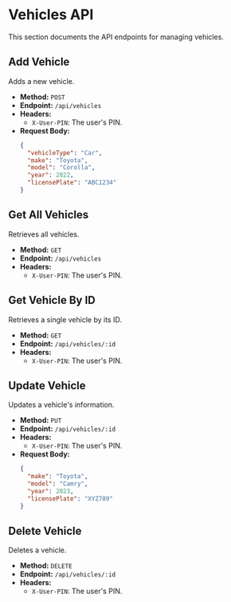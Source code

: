 # Vehicles API

This section documents the API endpoints for managing vehicles.

## Add Vehicle

Adds a new vehicle.

*   **Method:** `POST`
*   **Endpoint:** `/api/vehicles`
*   **Headers:**
    *   `X-User-PIN`: The user's PIN.
*   **Request Body:**
    ```json
    {
      "vehicleType": "Car",
      "make": "Toyota",
      "model": "Corolla",
      "year": 2022,
      "licensePlate": "ABC1234"
    }
    ```

## Get All Vehicles

Retrieves all vehicles.

*   **Method:** `GET`
*   **Endpoint:** `/api/vehicles`
*   **Headers:**
    *   `X-User-PIN`: The user's PIN.

## Get Vehicle By ID

Retrieves a single vehicle by its ID.

*   **Method:** `GET`
*   **Endpoint:** `/api/vehicles/:id`
*   **Headers:**
    *   `X-User-PIN`: The user's PIN.

## Update Vehicle

Updates a vehicle's information.

*   **Method:** `PUT`
*   **Endpoint:** `/api/vehicles/:id`
*   **Headers:**
    *   `X-User-PIN`: The user's PIN.
*   **Request Body:**
    ```json
    {
      "make": "Toyota",
      "model": "Camry",
      "year": 2023,
      "licensePlate": "XYZ789"
    }
    ```

## Delete Vehicle

Deletes a vehicle.

*   **Method:** `DELETE`
*   **Endpoint:** `/api/vehicles/:id`
*   **Headers:**
    *   `X-User-PIN`: The user's PIN.
